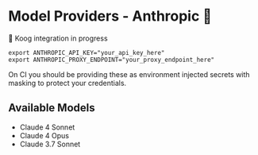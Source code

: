 # Model Providers - Anthropic 🚧

🚧 Koog integration in progress

```shell
export ANTHROPIC_API_KEY="your_api_key_here"
export ANTHROPIC_PROXY_ENDPOINT="your_proxy_endpoint_here"
```


On CI you should be providing these as environment injected secrets with masking to protect your credentials.

## Available Models

* Claude 4 Sonnet
* Claude 4 Opus
* Claude 3.7 Sonnet
